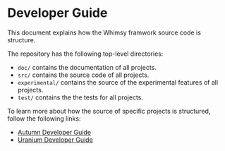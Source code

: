 # Developer Guide

This document explains how the Whimsy framwork source code is structure.

The repository has the following top-level directories:

- `doc/` contains the documentation of all projects. 
- `src/` contains the source code of all projects.
- `experimental/` contains the source of the experimental features of all projects.
- `test/` contains the the tests for all projects.

To learn more about how the source of specific projects is structured, follow the following links:

- [Autumn Developer Guide](/doc/autumn/dev-guide.md)
- [Uranium Developer Guide](/doc/uranium/dev-guide.md)

